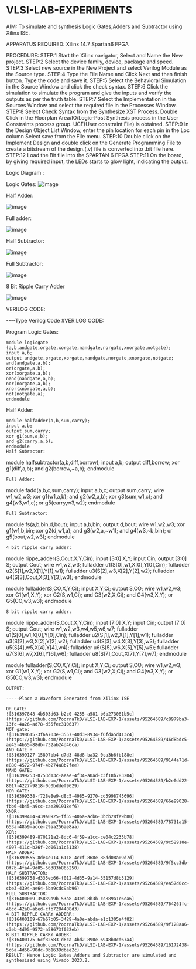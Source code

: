 # VLSI-LAB-EXPERIMENTS
AIM: To simulate and synthesis Logic Gates,Adders and Subtractor using Xilinx ISE.

APPARATUS REQUIRED: Xilinx 14.7 Spartan6 FPGA

PROCEDURE: STEP:1 Start the Xilinx navigator, Select and Name the New project. STEP:2 Select the device family, device, package and speed. STEP:3 Select new source in the New Project and select Verilog Module as the Source type. STEP:4 Type the File Name and Click Next and then finish button. Type the code and save it. STEP:5 Select the Behavioral Simulation in the Source Window and click the check syntax. STEP:6 Click the simulation to simulate the program and give the inputs and verify the outputs as per the truth table. STEP:7 Select the Implementation in the Sources Window and select the required file in the Processes Window. STEP:8 Select Check Syntax from the Synthesize XST Process. Double Click in the Floorplan Area/IO/Logic-Post Synthesis process in the User Constraints process group. UCF(User constraint File) is obtained. STEP:9 In the Design Object List Window, enter the pin location for each pin in the Loc column Select save from the File menu. STEP:10 Double click on the Implement Design and double click on the Generate Programming File to create a bitstream of the design.(.v) file is converted into .bit file here. STEP:12 Load the Bit file into the SPARTAN 6 FPGA STEP:11 On the board, by giving required input, the LEDs starts to glow light, indicating the output.

Logic Diagram :

Logic Gates:
![image](https://github.com/navaneethans/VLSI-LAB-EXPERIMENTS/assets/6987778/ee17970c-3ac9-4603-881b-88e2825f41a4)


Half Adder:

![image](https://github.com/navaneethans/VLSI-LAB-EXPERIMENTS/assets/6987778/0e1ecb96-0c25-4556-832b-aeeedfdfe7b9)


Full adder:

![image](https://github.com/navaneethans/VLSI-LAB-EXPERIMENTS/assets/6987778/9bb3964c-438f-469d-a3de-c1cca6f323fb)


Half Subtractor:

![image](https://github.com/navaneethans/VLSI-LAB-EXPERIMENTS/assets/6987778/731470b7-eb4e-49f8-8bb7-2994052a7184)



Full Subtractor:

![image](https://github.com/navaneethans/VLSI-LAB-EXPERIMENTS/assets/6987778/d66f874b-c1f2-44b3-a035-7149b56430c1)



8 Bit Ripple Carry Adder

![image](https://github.com/navaneethans/VLSI-LAB-EXPERIMENTS/assets/6987778/7385a408-40a5-4203-8050-b72818622d79)



VERILOG CODE:

----Type Verilog Code #VERILOG CODE:

Program
Logic Gates:
```
module logicgate (a,b,andgate,orgate,xorgate,nandgate,norgate,xnorgate,notgate);
input a,b;  
output andgate,orgate,xorgate,nandgate,norgate,xnorgate,notgate;
and(andgate,a,b);
or(orgate,a,b);
xor(xorgate,a,b);
nand(nandgate,a,b); 
nor(norgate,a,b);
xnor(xnorgate,a,b);
not(notgate,a);
endmodule
```
Half Adder:
```
module halfadder(a,b,sum,carry);
input a,b;
output sum,carry;
xor g1(sum,a,b);
and g2(carry,a,b);
endmodule
Half Subractor:
```
module halfsubtractor(a,b,diff,borrow);
input a,b;
output diff,borrow;
xor g1(diff,a,b);
and g2(borrow,~a,b);
endmodule
```
Full Adder:
```
module fadd(a,b,c,sum,carry);
input a,b,c;
output sum,carry;
wire w1,w2,w3;
xor g1(w1,a,b);
and g2(w2,a,b);
xor g3(sum,w1,c);
and g4(w3,w1,c);
or g5(carry,w3,w2);
endmodule
```
Full Subtractor:
```
module fs(a,b,bin,d,bout);
input a,b,bin; 
output d,bout;
wire w1,w2,w3;
xor g1(w1,b,bin; 
xor g2(d,w1,a);
and g3(w2,a,~w1);
and g4(w3,~b,bin);
or g5(bout,w2,w3);
endmodule
```
4 bit ripple carry adder:
```
module rippe_adder(S,Cout,X,Y,Cin);
input [3:0] X,Y;
input Cin;
output [3:0] S;
output Cout;
wire w1,w2,w3;
fulladder u1(S[0],w1,X[0],Y[0],Cin);
fulladder u2(S[1],w2,X[1],Y[1],w1);
fulladder u3(S[2],w3,X[2],Y[2],w2);
fulladder u4(S[3],Cout,X[3],Y[3],w3);
endmodule


module fulladder(S,CO,X,Y,Ci);
input X,Y,Ci;
output S,CO;
wire w1,w2,w3;
xor G1(w1,X,Y);
xor G2(S,w1,Ci);
and G3(w2,X,Ci);
and G4(w3,X,Y);
or G5(CO,w3,w3);
endmodule
```
8 bit ripple carry adder:
```
module rippe_adder(S,Cout,X,Y,Cin);
input [7:0] X,Y;
input Cin;
output [7:0] S;
output Cout;
wire w1,w2,w3,w4,w5,w6,w7;
fulladder u1(S[0],w1,X[0],Y[0],Cin);
fulladder u2(S[1],w2,X[1],Y[1],w1);
fulladder u3(S[2],w3,X[2],Y[2],w2);
fulladder u4(S[3],w4,X[3],Y[3],w3);
fulladder u5(S[4],w5,X[4],Y[4],w4);
fulladder u6(S[5],w6,X[5],Y[5],w5);
fulladder u7(S[6],w7,X[6],Y[6],w6);
fulladder u8(S[7],Cout,X[7],Y[7],w7);
endmodule


module fulladder(S,CO,X,Y,Ci);
input X,Y,Ci;
output S,CO;
wire w1,w2,w3;
xor G1(w1,X,Y);
xor G2(S,w1,Ci);
and G3(w2,X,Ci);
and G4(w3,X,Y);
or G5(CO,w3,w3);
endmodule
```
OUTPUT:

-----Place a Waveform Generated from Xilinx ISE

OR GATE:
![316397848-4b503d63-b2c0-4255-a581-b6b273081b5c](https://github.com/PoornaTkD/VLSI-LAB-EXP-1/assets/95264589/c8979ba3-13fc-4a26-ad78-d55fec310637)
NOT gate:
![316398615-3f6a703e-3557-40d3-8934-f6fda5d413c4](https://github.com/PoornaTkD/VLSI-LAB-EXP-1/assets/95264589/46d8bdc5-ae45-4b55-88db-732ab24d46ca)
AND GATE :
![316399127-15897bb4-d7d3-48d8-ba32-0ca3b6fb188e](https://github.com/PoornaTkD/VLSI-LAB-EXP-1/assets/95264589/9144a71d-e880-4572-974f-4b274a8b7fee)
NAND GATE:
![316399253-0753d13c-aeae-4f34-a0ad-c3f18b783204](https://github.com/PoornaTkD/VLSI-LAB-EXP-1/assets/95264589/b2e0dd22-8017-4227-9818-0c0bddef9629)
NOR GATE:
![316399338-f728e8e9-d8c5-4985-9270-cd5998745696](https://github.com/PoornaTkD/VLSI-LAB-EXP-1/assets/95264589/66e99028-fbb6-4b45-a9cc-cae291918ef6)
XNOR:
![316399404-439a0925-ff55-406a-acb6-3bcb28fe9b80](https://github.com/PoornaTkD/VLSI-LAB-EXP-1/assets/95264589/78731a15-653a-48b9-acce-29aa256ae8aa)
XOR:
![316399489-870121a2-8dc6-4f59-a1cc-ce04c2235b78](https://github.com/PoornaTkD/VLSI-LAB-EXP-1/assets/95264589/9c52918e-4097-411c-b26f-2d061a1c5138)
HALF ADDER:
![316399555-8de4e914-6118-4ccf-868e-88dd08a09d7d](https://github.com/PoornaTkD/VLSI-LAB-EXP-1/assets/95264589/9f5cc3db-0f7b-4fa4-9d05-56383b865250)
HALF SUBTRACTOR:
![316399758-d335eb66-f012-4d35-9a14-35157d8b3129](https://github.com/PoornaTkD/VLSI-LAB-EXP-1/assets/95264589/ea57d0cc-cbe3-4394-ae64-5ba9cdc9ab96)
FULL SUBTRACTOR:
![316400009-35839a9b-53a8-43ed-8b3b-cc889a1c6ea6](https://github.com/PoornaTkD/VLSI-LAB-EXP-1/assets/95264589/764261fc-46cd-42a0-abed-cfb7284408d3)
4 BIT RIPPLE CARRY ADDERR:
![316400109-67b67b05-3429-4a0e-abda-e1c1305a4f82](https://github.com/PoornaTkD/VLSI-LAB-EXP-1/assets/95264589/9f128aa6-c3eb-4d95-9572-a58673f032eb)
8 BIT RIPPLE CARRY ADDER:
![316400175-6cf32583-d6ca-4bd2-890e-6948b0cd67a4](https://github.com/PoornaTkD/VLSI-LAB-EXP-1/assets/95264589/16172438-5c6a-4d56-90dc-0b1639dbee2c)
RESULT: Hence Logic Gates,Adders and Subtractor are simulated and synthesised using Vivado 2023.2.



